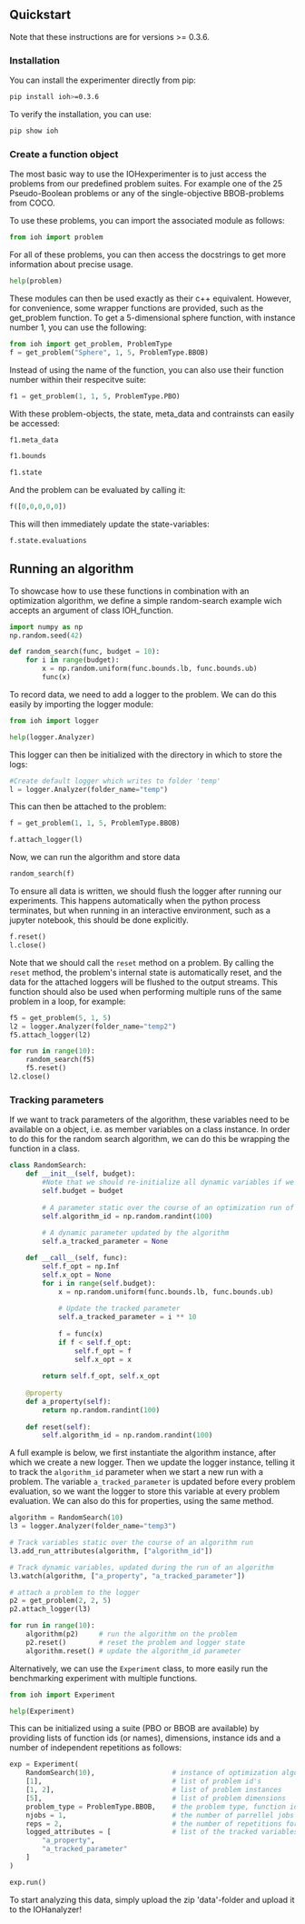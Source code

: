 ## Quickstart

Note that these instructions are for versions >= 0.3.6.

### Installation

You can install the experimenter directly from pip:

```bash
pip install ioh>=0.3.6
```

To verify the installation, you can use:

```bash
pip show ioh
```

### Create a function object

The most basic way to use the IOHexperimenter is to just access the problems from our predefined problem suites. For example one of the 25 Pseudo-Boolean problems or any of the single-objective BBOB-problems from COCO.

To use these problems, you can import the associated module as follows:

```python
from ioh import problem
```

For all of these problems, you can then access the docstrings to get more information about precise usage.

```python
help(problem)
```

These modules can then be used exactly as their c++ equivalent. However, for convenience, some wrapper functions are provided, such as the get_problem function.
To get a 5-dimensional sphere function, with instance number 1, you can use the following:

```python
from ioh import get_problem, ProblemType
f = get_problem("Sphere", 1, 5, ProblemType.BBOB)
```

Instead of using the name of the function, you can also use their function number within their respecitve suite:

```python
f1 = get_problem(1, 1, 5, ProblemType.PBO)
```

With these problem-objects, the state, meta_data and contrainsts can easily be accessed:

```python
f1.meta_data
```

```python
f1.bounds
```

```python
f1.state
```

And the problem can be evaluated by calling it:

```python
f([0,0,0,0,0])
```

This will then immediately update the state-variables:

```python
f.state.evaluations
```

## Running an algorithm

To showcase how to use these functions in combination with an optimization algorithm, we define a simple random-search example wich accepts an argument of class IOH_function.

```python
import numpy as np
np.random.seed(42)
```

```python
def random_search(func, budget = 10):
    for i in range(budget):
        x = np.random.uniform(func.bounds.lb, func.bounds.ub)
        func(x)
```

To record data, we need to add a logger to the problem. We can do this easily by importing the logger module:

```python
from ioh import logger
```

```python
help(logger.Analyzer)
```

This logger can then be initialized with the directory in which to store the logs:

```python
#Create default logger which writes to folder 'temp'
l = logger.Analyzer(folder_name="temp")
```

This can then be attached to the problem:

```python
f = get_problem(1, 1, 5, ProblemType.BBOB)
```

```python
f.attach_logger(l)
```

Now, we can run the algorithm and store data

```python
random_search(f)
```

To ensure all data is written, we should flush the logger after running our experiments. This happens automatically when the python process terminates, but when running in an interactive environment, such as a jupyter notebook, this should be done explicitly.

```python
f.reset()
l.close()
```

Note that we should call the `reset` method on a problem. By calling the `reset` method, the problem's internal state is automatically reset, and the data for the attached loggers will be flushed to the output streams. This function should also be used when performing multiple runs of the same problem in a loop, for example:

```python
f5 = get_problem(5, 1, 5)
l2 = logger.Analyzer(folder_name="temp2")
f5.attach_logger(l2)

for run in range(10):    
    random_search(f5)
    f5.reset()
l2.close()
```

### Tracking parameters

If we want to track parameters of the algorithm, these variables need to be available on a object, i.e. as member variables on a class instance. In order to do this for the random search algorithm, we can do this be wrapping the function in a class.

```python
class RandomSearch:
    def __init__(self, budget):
        #Note that we should re-initialize all dynamic variables if we want to run the same algorithm multiple times
        self.budget = budget
        
        # A parameter static over the course of an optimization run of an algorithm
        self.algorithm_id = np.random.randint(100) 
        
        # A dynamic parameter updated by the algorithm 
        self.a_tracked_parameter = None

    def __call__(self, func):
        self.f_opt = np.Inf
        self.x_opt = None
        for i in range(self.budget):
            x = np.random.uniform(func.bounds.lb, func.bounds.ub)
            
            # Update the tracked parameter
            self.a_tracked_parameter = i ** 10 
            
            f = func(x)
            if f < self.f_opt:
                self.f_opt = f
                self.x_opt = x
            
        return self.f_opt, self.x_opt
    
    @property
    def a_property(self):
        return np.random.randint(100)
        
    def reset(self):
        self.algorithm_id = np.random.randint(100) 
```

A full example is below, we first instantiate the algorithm instance, after which we create a new logger. Then we update the logger instance, telling it to track the `algorithm_id` parameter when we start a new run with a problem. The variable `a_tracked_parameter` is updated before every problem evaluation, so we want the logger to store this variable at every problem evaluation. We can also do this for properties, using the same method.

```python
algorithm = RandomSearch(10)
l3 = logger.Analyzer(folder_name="temp3")

# Track variables static over the course of an algorithm run
l3.add_run_attributes(algorithm, ["algorithm_id"])

# Track dynamic variables, updated during the run of an algorithm
l3.watch(algorithm, ["a_property", "a_tracked_parameter"])

# attach a problem to the logger
p2 = get_problem(2, 2, 5)
p2.attach_logger(l3)

for run in range(10):
    algorithm(p2)     # run the algorithm on the problem
    p2.reset()        # reset the problem and logger state  
    algorithm.reset() # update the algorithm_id parameter
```

Alternatively, we can use the `Experiment` class, to more easily run the benchmarking experiment with multiple functions.

```python
from ioh import Experiment
```

```python
help(Experiment)
```

This can be initialized using a suite (PBO or BBOB are available) by providing lists of function ids (or names), dimensions, instance ids and a number of independent repetitions as follows:

```python
exp = Experiment(
    RandomSearch(10),                   # instance of optimization algorithm
    [1],                                # list of problem id's
    [1, 2],                             # list of problem instances
    [5],                                # list of problem dimensions
    problem_type = ProblemType.BBOB,    # the problem type, function ids should correspond to problems of this type
    njobs = 1,                          # the number of parrellel jobs for running this experiment
    reps = 2,                           # the number of repetitions for each (id x instance x dim)
    logged_attributes = [               # list of the tracked variables, must be available on the algorithm instance (RandomSearch)
        "a_property", 
        "a_tracked_parameter"
    ]                      
)
```

```python
exp.run()
```

To start analyzing this data, simply upload the zip 'data'-folder and upload it to the IOHanalyzer!
